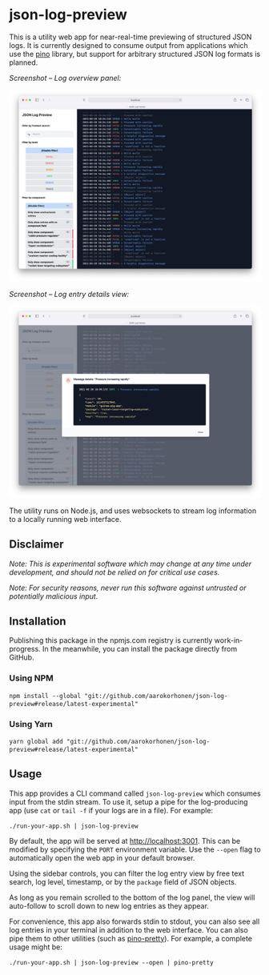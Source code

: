 # json-log-preview

This is a utility web app for near-real-time previewing of structured JSON logs.
It is currently designed to consume output from applications which use the
[pino](https://github.com/pinojs/pino) library, but support for arbitrary structured
JSON log formats is planned.

_Screenshot – Log overview panel:_

![Screenshot of json-log-preview](./doc/screenshot-1.png "Screenshot of json-log-preview")

_Screenshot – Log entry details view:_

![Screenshot of json-log-preview](./doc/screenshot-2.png "Screenshot of json-log-preview")

The utility runs on Node.js, and uses websockets to stream log information to a locally running web interface.

## Disclaimer

_Note: This is experimental software which may change at any time under development, and should not be relied on for critical use cases._

_Note: For security reasons, never run this software against untrusted or potentially malicious input._

## Installation

Publishing this package in the npmjs.com registry is currently work-in-progress. In the meanwhile, you can install the package directly from GitHub.

### Using NPM

```shell
npm install --global "git://github.com/aarokorhonen/json-log-preview#release/latest-experimental"
```

### Using Yarn

```shell
yarn global add "git://github.com/aarokorhonen/json-log-preview#release/latest-experimental"
```

## Usage

This app provides a CLI command called `json-log-preview` which consumes input from the stdin stream. To use it, setup a pipe for the log-producing app (use `cat` or `tail -f` if your logs are in a file). For example:

```shell
./run-your-app.sh | json-log-preview
```

By default, the app will be served at [http://localhost:3001](http://localhost:3001). This can be modified by specifying the `PORT` environment variable. Use the `--open` flag to automatically open the web app in your default browser.

Using the sidebar controls, you can filter the log entry view by free text search, log level, timestamp, or by the `package` field of JSON objects.

As long as you remain scrolled to the bottom of the log panel, the view will auto-follow
to scroll down to new log entries as they appear.

For convenience, this app also forwards stdin to stdout, you can also see all log entries in your terminal in addition to the web interface. You can also pipe them to other utilities (such as [pino-pretty](https://github.com/pinojs/pino-pretty)). For example, a complete usage might be:

```shell
./run-your-app.sh | json-log-preview --open | pino-pretty
```
